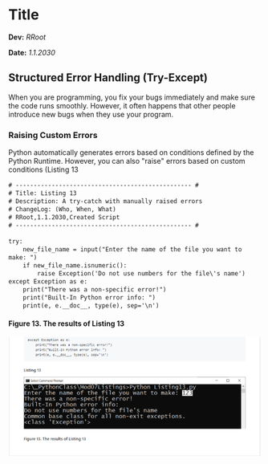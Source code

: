 # Title
**Dev:** *RRoot*


**Date:** *1.1.2030*


## Structured Error Handling (Try-Except)
When you are programming, you fix your bugs immediately and make sure the code runs smoothly. However, it often happens that other people introduce new bugs when they use your program.

### Raising Custom Errors
Python automatically generates errors based on conditions defined by the Python Runtime. However, you can also "raise" errors based on custom conditions (Listing 13

```
# ------------------------------------------------- #
# Title: Listing 13
# Description: A try-catch with manually raised errors
# ChangeLog: (Who, When, What)
# RRoot,1.1.2030,Created Script
# ------------------------------------------------- #

try:
    new_file_name = input("Enter the name of the file you want to make: ")
    if new_file_name.isnumeric():
        raise Exception('Do not use numbers for the file\'s name')
except Exception as e:
    print("There was a non-specific error!")
    print("Built-In Python error info: ")
    print(e, e.__doc__, type(e), sep='\n')
```
#### Figure 13. The results of Listing 13

![Results of Listing 13](Picture1.png "Results of Listing 13")





